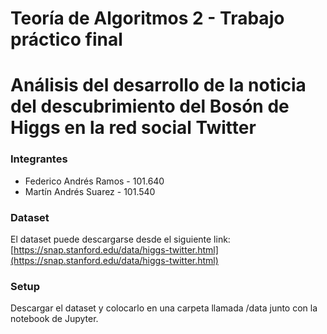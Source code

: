# Teoría de Algoritmos 2 - Trabajo práctico final
# Análisis del desarrollo de la noticia del descubrimiento del Bosón de Higgs en la red social Twitter

### Integrantes
- Federico Andrés Ramos - 101.640
- Martín Andrés Suarez - 101.540

### Dataset
El dataset puede descargarse desde el siguiente link: [https://snap.stanford.edu/data/higgs-twitter.html](https://snap.stanford.edu/data/higgs-twitter.html)

### Setup
Descargar el dataset y colocarlo en una carpeta llamada /data junto con la notebook de Jupyter.